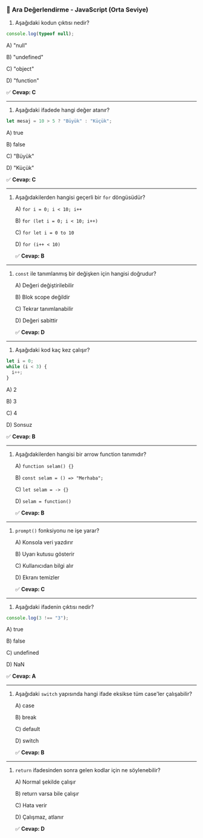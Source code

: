 ### 🧪 **Ara Değerlendirme - JavaScript (Orta Seviye)**

1. Aşağıdaki kodun çıktısı nedir?

```jsx
console.log(typeof null);
```

A) "null"

B) "undefined"

C) "object"

D) "function"

✅ **Cevap: C**

---

1. Aşağıdaki ifadede hangi değer atanır?

```jsx
let mesaj = 10 > 5 ? "Büyük" : "Küçük";
```

A) true

B) false

C) "Büyük"

D) "Küçük"

✅ **Cevap: C**

---

1. Aşağıdakilerden hangisi geçerli bir `for` döngüsüdür?
    
    A) `for i = 0; i < 10; i++`
    
    B) `for (let i = 0; i < 10; i++)`
    
    C) `for let i = 0 to 10`
    
    D) `for (i++ < 10)`
    
    ✅ **Cevap: B**
    

---

1. `const` ile tanımlanmış bir değişken için hangisi doğrudur?
    
    A) Değeri değiştirilebilir
    
    B) Blok scope değildir
    
    C) Tekrar tanımlanabilir
    
    D) Değeri sabittir
    
    ✅ **Cevap: D**
    

---

1. Aşağıdaki kod kaç kez çalışır?

```jsx
let i = 0;
while (i < 3) {
  i++;
}
```

A) 2

B) 3

C) 4

D) Sonsuz

✅ **Cevap: B**

---

1. Aşağıdakilerden hangisi bir arrow function tanımıdır?
    
    A) `function selam() {}`
    
    B) `const selam = () => "Merhaba";`
    
    C) `let selam = -> {}`
    
    D) `selam = function()`
    
    ✅ **Cevap: B**
    

---

1. `prompt()` fonksiyonu ne işe yarar?
    
    A) Konsola veri yazdırır
    
    B) Uyarı kutusu gösterir
    
    C) Kullanıcıdan bilgi alır
    
    D) Ekranı temizler
    
    ✅ **Cevap: C**
    

---

1. Aşağıdaki ifadenin çıktısı nedir?

```jsx
console.log(3 !== "3");
```

A) true

B) false

C) undefined

D) NaN

✅ **Cevap: A**

---

1. Aşağıdaki `switch` yapısında hangi ifade eksikse tüm case'ler çalışabilir?
    
    A) case
    
    B) break
    
    C) default
    
    D) switch
    
    ✅ **Cevap: B**
    

---

1. `return` ifadesinden sonra gelen kodlar için ne söylenebilir?
    
    A) Normal şekilde çalışır
    
    B) return varsa bile çalışır
    
    C) Hata verir
    
    D) Çalışmaz, atlanır
    
    ✅ **Cevap: D**
